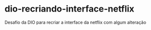 # dio-recriando-interface-netflix
Desafio da DIO para recriar a interface da netflix com algum alteração
